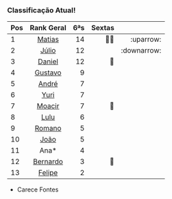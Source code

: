 ### Classificação Atual!

|Pos| Rank Geral      |6ªs    | Sextas ||
|:--|:--------: |---:| ---:|---:|
| 1 | [Matias](https://www.linkedin.com/in/deandreamatias/)                         | 14 |:basketball::basketball:|:uparrow:|
| 2 | [Júlio](https://www.linkedin.com/in/juliolpiva/)                              | 12 ||:downarrow:|
| 3 | [Daniel](https://www.linkedin.com/in/mrdanielfsch/)                           | 12 |:basketball:||
| 4 | [Gustavo](https://www.linkedin.com/in/gustavo-deitos-bernardini-370264145/)   | 9 |||
| 5 | [André](https://github.com/Milack27)                                          | 7 || |
| 6 | [Yuri](https://www.linkedin.com/in/yuri-juppa-3285bb124/)                     | 7 |||
| 7 | [Moacir](https://www.linkedin.com/in/moacirosa/)                              | 7 |:basketball:||
| 8 | [Lulu](https://www.linkedin.com/in/luis-felipe-90666758)                      | 6 |||
| 9| [Romano](https://www.linkedin.com/in/romanosw/)                                | 5 || | 
| 10| [João](https://www.linkedin.com/in/jo%C3%A3o-pedro-dos-reis-8923b0a9/)        | 5 |||
| 11 | Ana*                                                                         | 4 |||
| 12| [Bernardo](https://www.linkedin.com/in/bhpmurta/)                             | 3 |:basketball:||
| 13| [Felipe](https://github.com/felpin)                                                                       | 2 ||||
 * Carece Fontes


